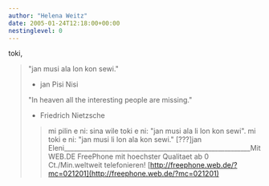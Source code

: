 ```yaml
---
author: "Helena Weitz"
date: 2005-01-24T12:18:00+00:00
nestinglevel: 0
---
```

toki,
>> 
> "jan musi ala lon kon sewi."
> 
> - jan Pisi Nisi
> 
>> 
> "In heaven all the interesting people are missing."
> 
> - Friedrich Nietzsche
>> mi pilin e ni: sina wile toki e ni: "jan musi ala li lon kon sewi".
>mi toki e ni: "jan musi li lon ala kon sewi." \[???\]jan Eleni\_\_\_\_\_\_\_\_\_\_\_\_\_\_\_\_\_\_\_\_\_\_\_\_\_\_\_\_\_\_\_\_\_\_\_\_\_\_\_\_\_\_\_\_\_\_\_\_\_\_\_\_\_\_\_\_\_\_Mit WEB.DE FreePhone mit hoechster Qualitaet ab 0 Ct./Min.weltweit telefonieren! [http://freephone.web.de/?mc=021201](http://freephone.web.de/?mc=021201)